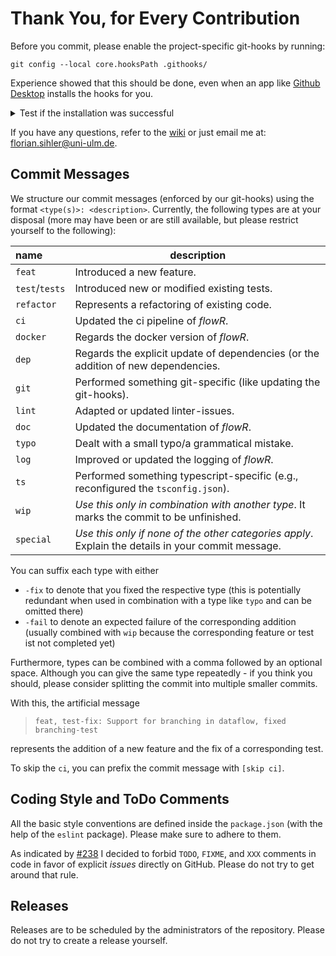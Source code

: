 # Thank You, for Every Contribution

Before you commit, please enable the project-specific git-hooks by running:

```shell
git config --local core.hooksPath .githooks/
```

Experience showed that this should be done, even when an app like [Github Desktop](https://desktop.github.com/) installs the hooks for you.
<details>
<summary> Test if the installation was successful </summary>

After running the command, try the fulling dry run of a push to see if the hooks are working:

```shell
git push --dry-run
```

The output should be either an error that `npm` could not be found (if you have not setup that yet), or something like this (it can be that there is an initial copy stage if the working tree is deemd to be unclean):

```text
Linting project (local mode)...

> flowr@1.3.1 lint-local
> npm run lint -- --rule "no-warning-comments: off"

...
```

</details>

If you have any questions, refer to the [wiki](https://github.com/Code-Inspect/flowr/wiki) or just email me at: <florian.sihler@uni-ulm.de>.

## Commit Messages

We structure our commit messages (enforced by our git-hooks) using the format `<type(s)>: <description>`.
Currently, the following types are at your disposal (more may have been or are still available, but please restrict yourself to the following):


| name                                            | description                                                                                        |
|:------------------------------------------------|----------------------------------------------------------------------------------------------------|
| `feat`                                          | Introduced a new feature.                                                                          |
| `test`/`tests`                                  | Introduced new or modified existing tests.                                                         |
| `refactor`                                      | Represents a refactoring of existing code.                                                         |
| `ci`                                            | Updated the ci pipeline of *flowR*.                                                                |
| `docker`                                        | Regards the docker version of *flowR*.                                                             |
| `dep`                                           | Regards the explicit update of dependencies (or the addition of new dependencies.                  |
| `git`                                           | Performed something git-specific (like updating the git-hooks).                                    |
| `lint`                                          | Adapted or updated linter-issues.                                                                  |
| `doc`                                           | Updated the documentation of *flowR*.                                                              |
| `typo`                                          | Dealt with a small typo/a grammatical mistake.                                                     |
| `log`                                           | Improved or updated the logging of *flowR*.                                                        |
| `ts`                                            | Performed something typescript-specific (e.g., reconfigured the `tsconfig.json`).                  |
| `wip`                                           | *Use this only in combination with another type*. It marks the commit to be unfinished.            |
| `special`                                       | *Use this only if none of the other categories apply*. Explain the details in your commit message. |

You can suffix each type with either

* `-fix` to denote that you fixed the respective type (this is potentially redundant when used in combination with a type like `typo` and can be omitted there)
* `-fail` to denote an expected failure of the corresponding addition (usually combined with `wip` because the corresponding feature or test ist not completed yet)

Furthermore, types can be combined with a comma followed by an optional space.
Although you can give the same type repeatedly - if you think you should, please consider splitting the commit into multiple smaller commits.


With this, the artificial message

> `feat, test-fix: Support for branching in dataflow, fixed branching-test`

represents the addition of a new feature and the fix of a corresponding test.

To skip the `ci`, you can prefix the commit message with `[skip ci]`.


## Coding Style and ToDo Comments

All the basic style conventions are defined inside the `package.json` (with the help of the `eslint` package). Please make sure to adhere to them.

As indicated by [#238](https://github.com/Code-Inspect/flowr/issues/238) I decided to forbid `TODO`, `FIXME`, and `XXX` comments in code in favor of explicit *issues* directly on GitHub. Please do not try to get around that rule.

## Releases

Releases are to be scheduled by the administrators of the repository. Please do not try to create a release yourself.

